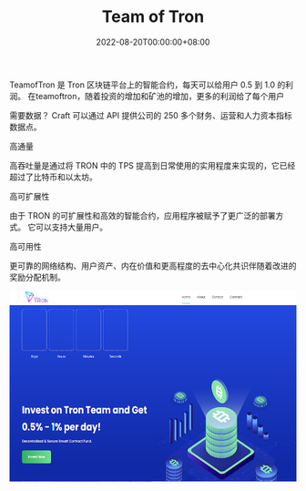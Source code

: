 ﻿---
title: "Team of Tron"
description: "TeamofTron 是 Tron 区块链平台上的智能合约，每天可以给用户 0.5 到 1.0 的利润。"
date: 2022-08-20T00:00:00+08:00
lastmod: 2022-08-20T00:00:00+08:00
draft: false
authors: ["boogArno"]
featuredImage: "team-of-tron.png"
tags: ["High risk","Team of Tron"]
categories: ["nfts"]
nfts: ["High risk"]
blockchain: "TRON"
website: "https://dappradar.com/"
twitter: ""
discord: ""
telegram: "https://t.me/teamoftron"
github: ""
youtube: ""
twitch: ""
facebook: ""
instagram: ""
reddit: ""
medium: ""
steam: ""
gitbook: ""
googleplay: ""
appstore: ""
status: "Live"
weight: 
lightgallery: true
toc: true
pinned: false
recommend: false
recommend1: false
---
TeamofTron 是 Tron 区块链平台上的智能合约，每天可以给用户 0.5 到 1.0 的利润。 在teamoftron，随着投资的增加和矿池的增加，更多的利润给了每个用户

需要数据？
Craft 可以通过 API 提供公司的 250 多个财务、运营和人力资本指标数据点。

高通量

高吞吐量是通过将 TRON 中的 TPS 提高到日常使用的实用程度来实现的，它已经超过了比特币和以太坊。

高可扩展性

由于 TRON 的可扩展性和高效的智能合约，应用程序被赋予了更广泛的部署方式。 它可以支持大量用户。

高可用性

更可靠的网络结构、用户资产、内在价值和更高程度的去中心化共识伴随着改进的奖励分配机制。

![teamoftron-dapp-other-tron-image1_eb35bc28ae1da63ae5a6acb16a20e8c1](teamoftron-dapp-other-tron-image1_eb35bc28ae1da63ae5a6acb16a20e8c1.png)